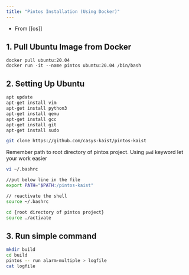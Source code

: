 ```yaml
---
title: "Pintos Installation (Using Docker)"
---
```


- From [[os]]

## 1. Pull Ubuntu Image from Docker

```shell
docker pull ubuntu:20.04
docker run -it --name pintos ubuntu:20.04 /bin/bash
```

## 2. Setting Up Ubuntu

```sh
apt update
apt-get install vim
apt-get install python3
apt-get install qemu
apt-get install gcc
apt-get install git
apt-get install sudo

git clone https://github.com/casys-kaist/pintos-kaist
```

Remember path to root directory of pintos project. Using ```pwd``` keyword let your work easier

```sh
vi ~/.bashrc

//put below line in the file
export PATH="$PATH:/pintos-kaist"

// reactivate the shell
source ~/.bashrc
```

```sh
cd {root directory of pintos project}
source ./activate
```

## 3. Run simple command

```sh
mkdir build
cd build
pintos -- run alarm-multiple > logfile
cat logfile
```